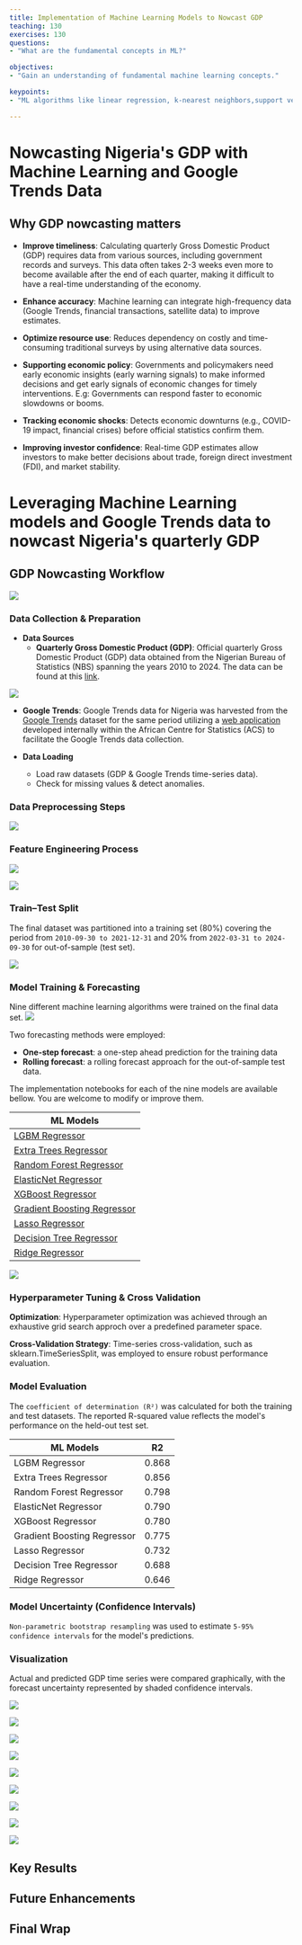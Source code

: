 ```yaml
---
title: Implementation of Machine Learning Models to Nowcast GDP
teaching: 130
exercises: 130
questions:
- "What are the fundamental concepts in ML?"

objectives:
- "Gain an understanding of fundamental machine learning concepts."

keypoints:
- "ML algorithms like linear regression, k-nearest neighbors,support vector Machine, xgboost and random forests are vital algorithms"

---
```

# Nowcasting Nigeria's GDP with Machine Learning and Google Trends Data

## Why GDP nowcasting matters

- **Improve timeliness**: Calculating quarterly Gross Domestic Product (GDP) requires data from various sources, including government records and surveys. This data often takes 2-3 weeks even more to become available after the end of each quarter, making it difficult to have a real-time understanding of the economy.

- **Enhance accuracy**: Machine learning can integrate high-frequency data (Google Trends, financial transactions, satellite data) to improve estimates.

- **Optimize resource use**: Reduces dependency on costly and time-consuming traditional surveys by using alternative data sources.

- **Supporting economic policy**: Governments and policymakers need early economic insights (early warning signals) to make informed decisions and get early signals of economic changes for timely interventions. E.g: Governments can respond faster to economic slowdowns or booms.

- **Tracking economic shocks**: Detects economic downturns (e.g., COVID-19 impact, financial crises) before official statistics confirm them.
  
- **Improving investor confidence**: Real-time GDP estimates allow investors to make better decisions about trade, foreign direct investment (FDI), and market stability.

# Leveraging Machine Learning models and Google Trends data to nowcast Nigeria's quarterly GDP

## GDP Nowcasting Workflow

![](../assets/img/GDP-Nowcasting-Workflow.png)

### **Data Collection & Preparation**
   - **Data Sources**
     - **Quarterly Gross Domestic Product (GDP)**: Official quarterly Gross Domestic Product (GDP) data obtained from the Nigerian Bureau of Statistics (NBS) spanning the years 2010 to 2024. The data can be found at this [link](../assets/data/gt_2010-01-01_2024-12-16_NG.csv).
  
![](../assets/img/gdp_quarterly_nigeria.png)
     
   - **Google Trends**: Google Trends data for Nigeria was harvested from the [Google Trends](https://trends.google.com/trends/) dataset for the same period utilizing a [web application](https://mlops-gpd-nowcasting-88t9uagbxrtgq2ajmbpcw4.streamlit.app/) developed internally within the African Centre for Statistics (ACS) to facilitate the Google Trends data collection.

  - **Data Loading**
    - Load raw datasets (GDP & Google Trends time-series data).
    - Check for missing values & detect anomalies.

### **Data Preprocessing Steps**
   
   ![](../assets/img/Data-Preprocessing.png)
   
### **Feature Engineering Process**
   
 ![](../assets/img/Feature-Engineering-Process.png)
 
![](../assets/img/gdp_growth_rate.png)
                                
### **Train–Test Split**

The final dataset was partitioned into a training set (80%) covering the period from `2010-09-30 to 2021-12-31` and 20% from `2022-03-31 to 2024-09-30` for out-of-sample (test set).

![](../assets/img/Train–Test-Split.png)
 
### **Model Training & Forecasting**

Nine different machine learning algorithms were trained on the final data set. 
![](../assets/img/Machine-Learning-Model.png)

Two forecasting methods were employed: 
 - **One-step forecast**: a one-step ahead prediction for the training data
 - **Rolling forecast**: a rolling forecast approach for the out-of-sample test data.

The implementation notebooks for each of the nine models are available bellow. You are welcome to modify or improve them. 

| ML Models                   |
|-----------------------------|
| [LGBM Regressor](../code/lgbm_gdp_forecast_ng.ipynb)               |
| [Extra Trees Regressor](../code/et_gdp_forecast_ng.ipynb)       | 
| [Random Forest Regressor](../code/rf_gdp_forecast_ng.ipynb)     | 
| [ElasticNet Regressor](../code/en_gdp_forecast_ng.ipynb)        | 
| [XGBoost Regressor](../code/xgb_gdp_forecast_ng.ipynb)           | 
| [Gradient Boosting Regressor](../code/gbr_gdp_forecast_ng.ipynb) | 
| [Lasso Regressor](../code/lr_gdp_forecast_ng.ipynb)             | 
| [Decision Tree Regressor](../code/dt_gdp_forecast_ng.ipynb)     | 
| [Ridge Regressor](../code/rr_gdp_forecast_ng.ipynb)             | 


![](../assets/img/Expanding-Window.png)

### **Hyperparameter Tuning & Cross Validation**

**Optimization**: Hyperparameter optimization was achieved through an exhaustive grid search approch over a predefined parameter space.
     
**Cross-Validation Strategy**: Time-series cross-validation, such as sklearn.TimeSeriesSplit, was employed to ensure robust performance evaluation.

### **Model Evaluation**

The `coefficient of determination (R²)` was calculated for both the training and test datasets. The reported R-squared value reflects the model's performance on the held-out test set.

| ML Models                   | R2    |
|-----------------------------|-------|
| LGBM Regressor               | 0.868 |
| Extra Trees Regressor        | 0.856 |
| Random Forest Regressor      | 0.798 |
| ElasticNet Regressor         | 0.790 |
| XGBoost Regressor            | 0.780 |
| Gradient Boosting Regressor  | 0.775 |
| Lasso Regressor              | 0.732 |
| Decision Tree Regressor      | 0.688 |
| Ridge Regressor              | 0.646 |

### **Model Uncertainty** (Confidence Intervals)

`Non-parametric bootstrap resampling` was used to estimate `5-95% confidence intervals` for the model's predictions.

### **Visualization**

Actual and predicted GDP time series were compared graphically, with the forecast uncertainty represented by shaded confidence intervals.

![](../assets/img/lgbm.png)

![](../assets/img/et.png)

![](../assets/img/rg.png)

![](../assets/img/en.png)

![](../assets/img/xgboost.png)

![](../assets/img/gbr.png)

![](../assets/img/lr.png)

![](../assets/img/dt.png)

![](../assets/img/rr.png)


## Key Results

## Future Enhancements

## Final Wrap
